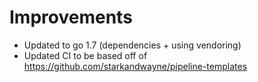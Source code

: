 # Improvements

- Updated to go 1.7 (dependencies + using vendoring)
- Updated CI to be based off of https://github.com/starkandwayne/pipeline-templates
